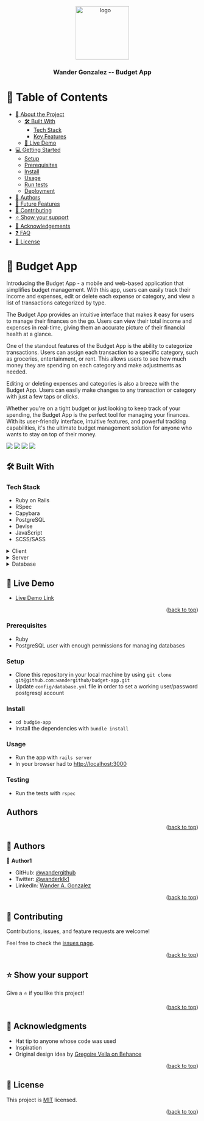 <a name="readme-top"></a>

<!--
HOW TO USE:
This is an example of how you may give instructions on setting up your project locally.

Modify this file to match your project and remove sections that don't apply.

REQUIRED SECTIONS:
- Table of Contents
- About the Project
  - Built With
  - Live Demo
- Getting Started
- Authors
- Future Features
- Contributing
- Show your support
- Acknowledgements
- License

After you're finished please remove all the comments and instructions!
-->

<div align="center">
  <!-- You are encouraged to replace this logo with your own! Otherwise you can also remove it. -->
  <img src="mylogo.png" alt="logo" width="140"  height="auto" />
  <br/>

  <h3><b>Wander Gonzalez -- Budget App</b></h3>

</div>

<!-- TABLE OF CONTENTS -->

# 📗 Table of Contents

- [📖 About the Project](#about-project)
  - [🛠 Built With](#built-with)
    - [Tech Stack](#tech-stack)
    - [Key Features](#key-features)
  - [🚀 Live Demo](#live-demo)
- [💻 Getting Started](#getting-started)
  - [Setup](#setup)
  - [Prerequisites](#prerequisites)
  - [Install](#install)
  - [Usage](#usage)
  - [Run tests](#run-tests)
  - [Deployment](#triangular_flag_on_post-deployment)
- [👥 Authors](#authors)
- [🔭 Future Features](#future-features)
- [🤝 Contributing](#contributing)
- [⭐️ Show your support](#support)
- [🙏 Acknowledgements](#acknowledgements)
- [❓ FAQ](#faq)
- [📝 License](#license)

<!-- PROJECT DESCRIPTION -->

# 📖 Budget App <a name="about-project"></a>

Introducing the Budget App - a mobile and web-based application that simplifies budget management. With this app, users can easily track their income and expenses, edit or delete each expense or category, and view a list of transactions categorized by type.

The Budget App provides an intuitive interface that makes it easy for users to manage their finances on the go. Users can view their total income and expenses in real-time, giving them an accurate picture of their financial health at a glance.

One of the standout features of the Budget App is the ability to categorize transactions. Users can assign each transaction to a specific category, such as groceries, entertainment, or rent. This allows users to see how much money they are spending on each category and make adjustments as needed.

Editing or deleting expenses and categories is also a breeze with the Budget App. Users can easily make changes to any transaction or category with just a few taps or clicks.

Whether you're on a tight budget or just looking to keep track of your spending, the Budget App is the perfect tool for managing your finances. With its user-friendly interface, intuitive features, and powerful tracking capabilities, it's the ultimate budget management solution for anyone who wants to stay on top of their money.

<img src="app_screenshot.webp">
<img src="app_screenshot2.webp">
<img src="app_screenshot3.webp">
<img src="app_screenshot4.webp">

## 🛠 Built With <a name="built-with"></a>

### Tech Stack <a name="tech-stack"></a>

- Ruby on Rails
- RSpec
- Capybara
- PostgreSQL
- Devise
- JavaScript
- SCSS/SASS

<details>
  <summary>Client</summary>
  <ul>
    <li><a href="https://reactjs.org/">React.js</a></li>
  </ul>
</details>

<details>
  <summary>Server</summary>
  <ul>
    <li><a href="https://expressjs.com/">Express.js</a></li>
  </ul>
</details>

<details>
<summary>Database</summary>
  <ul>
    <li><a href="https://www.postgresql.org/">PostgreSQL</a></li>
  </ul>
</details>

<!-- Features -->

<!-- ### Key Features <a name="key-features"></a>

> Describe between 1-3 key features of the application.

- **[key_feature_1]**
- **[key_feature_2]**
- **[key_feature_3]**

<p align="right">(<a href="#readme-top">back to top</a>)</p> -->

<!-- LIVE DEMO -->

## 🚀 Live Demo <a name="live-demo"></a>

- [Live Demo Link](https://budget-app-vmhn.onrender.com/home)

<p align="right">(<a href="#readme-top">back to top</a>)</p>

<!-- GETTING STARTED -->

### Prerequisites
- Ruby
- PostgreSQL user with enough permissions for managing databases

### Setup
- Clone this repository in your local machine by using `git clone git@github.com:wandergithub/budget-app.git`
- Update `config/database.yml` file in order to set a working user/password postgresql account
### Install
- `cd budgie-app`
- Install the dependencies with `bundle install`

### Usage
- Run the app with `rails server`
- In your browser had to [http://localhost:3000](http://localhost:3000)

### Testing
- Run the tests with `rspec`
## Authors

<p align="right">(<a href="#readme-top">back to top</a>)</p>

<!-- AUTHORS -->

## 👥 Authors <a name="authors"></a>

👤 **Author1**

- GitHub: [@wandergithub](https://github.com/wandergithub)
- Twitter: [@wanderklk1](https://twitter.com/wanderklk1)
- LinkedIn: [Wander A. Gonzalez](https://www.linkedin.com/in/wander-a-gonzalez-53127b205/)


<p align="right">(<a href="#readme-top">back to top</a>)</p>

<!-- FUTURE FEATURES -->

<!-- ## 🔭 Future Features <a name="future-features"></a>

> Describe 1 - 3 features you will add to the project.

- [ ] **[new_feature_1]**
- [ ] **[new_feature_2]**
- [ ] **[new_feature_3]**

<p align="right">(<a href="#readme-top">back to top</a>)</p> -->

<!-- CONTRIBUTING -->

## 🤝 Contributing <a name="contributing"></a>

Contributions, issues, and feature requests are welcome!

Feel free to check the [issues page](../../issues/).

<p align="right">(<a href="#readme-top">back to top</a>)</p>

<!-- SUPPORT -->

## ⭐️ Show your support <a name="support"></a>

Give a ⭐️ if you like this project!
<p align="right">(<a href="#readme-top">back to top</a>)</p>

<!-- ACKNOWLEDGEMENTS -->

## 🙏 Acknowledgments <a name="acknowledgements"></a>

- Hat tip to anyone whose code was used
- Inspiration
- Original design idea by [Gregoire Vella on Behance](https://www.behance.net/gregoirevella)

<!-- <p align="right">(<a href="#readme-top">back to top</a>)</p> -->

<!-- FAQ (optional) -->

<!-- ## ❓ FAQ <a name="faq"></a>

> Add at least 2 questions new developers would ask when they decide to use your project.

- **[Question_1]**

  - [Answer_1]

- **[Question_2]**

  - [Answer_2] -->

<p align="right">(<a href="#readme-top">back to top</a>)</p>

<!-- LICENSE -->

## 📝 License <a name="license"></a>

This project is [MIT](./MIT.md) licensed.

<p align="right">(<a href="#readme-top">back to top</a>)</p>
